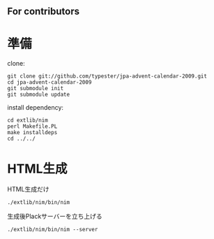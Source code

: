 For contributors
----------------

準備
===

clone:

    git clone git://github.com/typester/jpa-advent-calendar-2009.git
    cd jpa-advent-calendar-2009
    git submodule init
    git submodule update

install dependency:

    cd extlib/nim
    perl Makefile.PL
    make installdeps
    cd ../../

HTML生成
=======

HTML生成だけ

    ./extlib/nim/bin/nim

生成後Plackサーバーを立ち上げる

    ./extlib/nim/bin/nim --server



